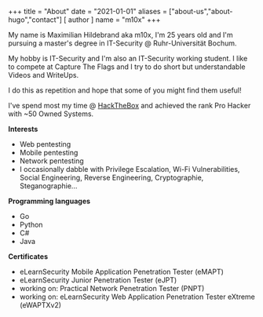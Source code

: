 +++
title = "About"
date = "2021-01-01"
aliases = ["about-us","about-hugo","contact"]
[ author ]
  name = "m10x"
+++

My name is Maximilian Hildebrand aka m10x, I'm 25 years old and I'm pursuing a master's degree in IT-Security @ Ruhr-Universität Bochum.

My hobby is IT-Security and I'm also an IT-Security working student. I like to compete at Capture The Flags and I try to do short but understandable Videos and WriteUps.

I do this as repetition and hope that some of you might find them useful!

I've spend most my time @ [HackTheBox](https://www.hackthebox.eu/home/users/profile/19366) and achieved the rank Pro Hacker with ~50 Owned Systems.

**Interests**

* Web pentesting
* Mobile pentesting
* Network pentesting
* I occasionally dabble with Privilege Escalation, Wi-Fi Vulnerabilities, Social Engineering, Reverse Engineering, Cryptographie, Steganographie...

**Programming languages**

* Go
* Python
* C#
* Java

**Certificates**

* eLearnSecurity Mobile Application Penetration Tester (eMAPT)
* eLearnSecurity Junior Penetration Tester (eJPT)
* working on: Practical Network Penetration Tester (PNPT)
* working on: eLearnSecurity Web Application Penetration Tester eXtreme (eWAPTXv2)